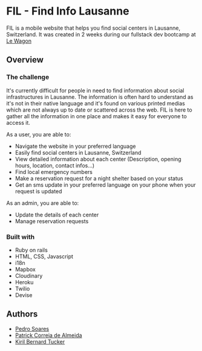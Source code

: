 # FIL - Find Info Lausanne

FIL is a mobile website that helps you find social centers in Lausanne, Switzerland. It was created in 2 weeks during our fullstack dev bootcamp at [Le Wagon](https://www.lewagon.com/)

## Overview

### The challenge

It's currently difficult for people in need to find information about social infrastructures in Lausanne. The information is often hard to understand as it's not in their native language and it's found on various printed medias which are not always up to date or scattered across the web. FIL is here to gather all the information in one place and makes it easy for everyone to access it.

As a user, you are able to:

- Navigate the website in your preferred language
- Easily find social centers in Lausanne, Switzerland
- View detailed information about each center (Description, opening hours, location, contact infos...)
- Find local emergency numbers
- Make a reservation request for a night shelter based on your status
- Get an sms update in your preferred language on your phone when your request is updated

As an admin, you are able to:

- Update the details of each center
- Manage reservation requests

### Built with

- Ruby on rails
- HTML, CSS, Javascript
- i18n
- Mapbox
- Cloudinary
- Heroku
- Twilio
- Devise

## Authors

- [Pedro Soares](https://github.com/pedroslvieira)
- [Patrick Correia de Almeida](https://github.com/PatrickCAlmeida)
- [Kiril Bernard Tucker](https://github.com/Kirilbt)

